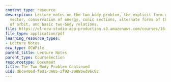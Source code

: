 ```yaml
---
content_type: resource
description: Lecture notes on the two body problem, the explicit form of the velocity
  vector, conservation of energy, conic sections, alternate forms of the equation
  of orbit, and basic two-body relations.
file: https://ol-ocw-studio-app-production.s3.amazonaws.com/courses/16-346-astrodynamics-fall-2008/dbce406df8d13e052f9229880ed96c02_lec_02.pdf
file_type: application/pdf
learning_resource_types:
- Lecture Notes
ocw_type: OCWFile
parent_title: Lecture Notes
parent_type: CourseSection
resourcetype: Document
title: The Two Body Problem Continued
uid: dbce406d-f8d1-3e05-2f92-29880ed96c02
---
```

